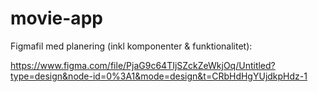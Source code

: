 # movie-app

Figmafil med planering (inkl komponenter & funktionalitet):

https://www.figma.com/file/PjaG9c64TIjSZckZeWkjOq/Untitled?type=design&node-id=0%3A1&mode=design&t=CRbHdHgYUjdkpHdz-1
